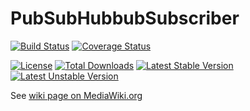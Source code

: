 PubSubHubbubSubscriber
======================
[![Build Status](https://travis-ci.org/Wikidata-lib/PubSubHubbubSubscriber.svg?branch=master)](https://travis-ci.org/Wikidata-lib/PubSubHubbubSubscriber)
[![Coverage Status](https://coveralls.io/repos/Wikidata-lib/PubSubHubbubSubscriber/badge.png?branch=master)](https://coveralls.io/r/Wikidata-lib/PubSubHubbubSubscriber?branch=master)

[![License](https://poser.pugx.org/bp2013n2/pubsubhubbubsubscriber/license.png)](https://packagist.org/packages/bp2013n2/pubsubhubbubsubscriber)
[![Total Downloads](https://poser.pugx.org/bp2013n2/pubsubhubbubsubscriber/downloads.png)](https://packagist.org/packages/bp2013n2/pubsubhubbubsubscriber)
[![Latest Stable Version](https://poser.pugx.org/bp2013n2/pubsubhubbubsubscriber/v/stable.png)](https://packagist.org/packages/bp2013n2/pubsubhubbubsubscriber)
[![Latest Unstable Version](https://poser.pugx.org/bp2013n2/pubsubhubbubsubscriber/v/unstable.png)](https://packagist.org/packages/bp2013n2/pubsubhubbubsubscriber)

See [wiki page on MediaWiki.org](https://www.mediawiki.org/wiki/Extension:PubSubHubbubSubscriber)
